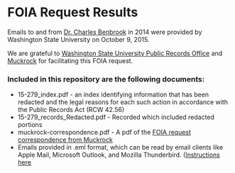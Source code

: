 # FOIA Request Results

Emails to and from [Dr. Charles Benbrook](https://en.wikipedia.org/wiki/Chuck_Benbrook) in 2014 were provided by Washington State University on October 9, 2015. 

We are grateful to [Washington State University Public Records Office](http://public-records.wsu.edu/) and [Muckrock](https://www.muckrock.com/) for facilitating this FOIA request.
 
### Included in this repository are the following documents:

* 15-279_index.pdf - an index identifying information that has been redacted and the legal reasons for each such action in accordance with the Public Records Act (RCW 42.56)
* 15-279\_records\_Redacted.pdf - Recorded which included redacted portions
* muckrock-correspondence.pdf - A pdf of the [FOIA request correspondence from Muckrock](https://www.muckrock.com/foi/washington-54/chuck-benbrook-emails-20764/)
* Emails provided in .eml format, which can be read by email clients like Apple Mail, Microsoft Outlook, and Mozilla Thunderbird. ([Instructions here](https://luxsci.com/blog/how-to-open-and-read-eml-email-files.html)
